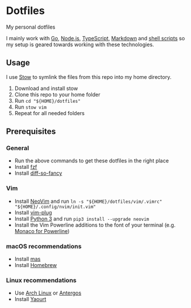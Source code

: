 # Dotfiles

My personal dotfiles

I mainly work with [Go](https://golang.org/), [Node.js](https://nodejs.org/en/), [TypeScript](https://www.typescriptlang.org/), [Markdown](https://en.wikipedia.org/wiki/Markdown) and [shell scripts](https://en.wikipedia.org/wiki/Shell_script) so my setup is geared towards working with these technologies.

## Usage

I use [Stow](https://www.gnu.org/software/stow/) to symlink the files from this repo into my home directory.

1. Download and install stow
1. Clone this repo to your home folder
1. Run `cd "${HOME}/dotfiles"`
1. Run `stow vim`
1. Repeat for all needed folders

## Prerequisites

### General

* Run the above commands to get these dotfiles in the right place
* Install [fzf](https://github.com/junegunn/fzf)
* Install [diff-so-fancy](https://github.com/so-fancy/diff-so-fancy)

### Vim

* Install [NeoVim](https://github.com/neovim/neovim/wiki/Installing-Neovim) and run `ln -s "${HOME}/dotfiles/vim/.vimrc" "${HOME}/.config/nvim/init.vim"`
* Install [vim-plug](https://github.com/junegunn/vim-plug#installation)
* Install [Python 3](https://www.python.org/downloads/) and run `pip3 install --upgrade neovim`
* Install the Vim Powerline additions to the font of your terminal (e.g. [Monaco for Powerline](https://gist.github.com/baopham/1838072))

### macOS recommendations

* Install [mas](https://github.com/mas-cli/mas)
* Install [Homebrew](https://brew.sh/)

### Linux recommendations

* Use [Arch Linux](https://www.archlinux.org/) or [Antergos](https://antergos.com/)
* Install [Yaourt](https://archlinux.fr/yaourt-en)
